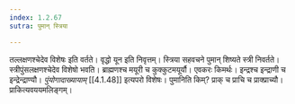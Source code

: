 ```yaml
---
index: 1.2.67
sutra: पुमान् स्त्रिया

---
```

तल्लक्षणश्चेदेव विशेषः इति वर्तते। वृद्धो यून इति निवृत्तम्। स्त्रिया सहवचने पुमान् शिष्यते स्त्री निवर्तते। स्त्रीपुंसलक्षणश्चेदेव विशेषो भवति। ब्राह्मणश्च मयूरी च कुक्कुटमयूर्यौ। एवकरः किमर्थः। इन्द्रश्च इन्द्राणी च इन्द्रेन्द्राण्यौ। _पुंयोगादाख्यायाम्_ [[4.1.48]] इत्यपरो विशेषः। पुमानिति किम्? प्राक् च प्राचि च प्राक्प्राच्यौ। प्राकित्यवययमलिङ्गम्।
